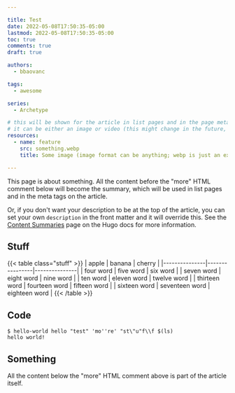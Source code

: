 ```yaml
---

title: Test
date: 2022-05-08T17:50:35-05:00
lastmod: 2022-05-08T17:50:35-05:00
toc: true
comments: true
draft: true

authors:
  - bbaovanc

tags:
  - awesome

series:
  - Archetype

# this will be shown for the article in list pages and in the page metadata
# it can be either an image or video (this might change in the future, however)
resources:
  - name: feature
    src: something.webp
    title: Some image (image format can be anything; webp is just an example)

---
```


This page is about something. All the content before the "more" HTML comment
below will become the summary, which will be used in list pages and in the meta
tags on the article.

Or, if you don't want your description to be at the top of the article, you can
set your own `description` in the front matter and it will override this. See
the [Content Summaries](https://gohugo.io/content-management/summaries/) page on
the Hugo docs for more information.

<!--more-->

## Stuff

{{< table class="stuff" >}}
| apple         | banana         | cherry        |
|---------------|----------------|---------------|
| four word     | five word      | six word      |
| seven word    | eight word     | nine word     |
| ten word      | eleven word    | twelve word   |
| thirteen word | fourteen word  | fifteen word  |
| sixteen word  | seventeen word | eighteen word |
{{< /table >}}

## Code

```console
$ hello-world hello "test" 'mo''re' "st\"u"f\\f $(ls)
hello world!
```

## Something

All the content below the "more" HTML comment above is part of the article
itself.
